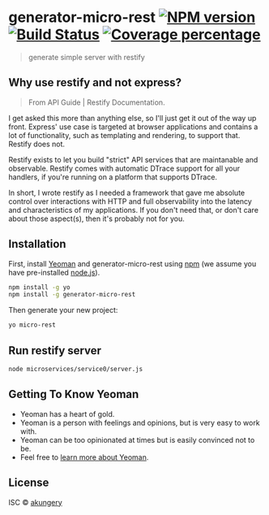 # generator-micro-rest [![NPM version][npm-image]][npm-url] [![Build Status][travis-image]][travis-url] [![Coverage percentage][coveralls-image]][coveralls-url]
> generate simple server with restify

## Why use restify and not express?

> From API Guide | Restify Documentation.

I get asked this more than anything else, so I'll just get it out of the way up front. Express' use case is targeted at browser applications and contains a lot of functionality, such as templating and rendering, to support that. Restify does not.

Restify exists to let you build "strict" API services that are maintanable and observable. Restify comes with automatic DTrace support for all your handlers, if you're running on a platform that supports DTrace.

In short, I wrote restify as I needed a framework that gave me absolute control over interactions with HTTP and full observability into the latency and characteristics of my applications. If you don't need that, or don't care about those aspect(s), then it's probably not for you.


## Installation

First, install [Yeoman](http://yeoman.io) and generator-micro-rest using [npm](https://www.npmjs.com/) (we assume you have pre-installed [node.js](https://nodejs.org/)).

```bash
npm install -g yo
npm install -g generator-micro-rest
```

Then generate your new project:

```bash
yo micro-rest
```

## Run restify server

```bash
node microservices/service0/server.js
```

## Getting To Know Yeoman

 * Yeoman has a heart of gold.
 * Yeoman is a person with feelings and opinions, but is very easy to work with.
 * Yeoman can be too opinionated at times but is easily convinced not to be.
 * Feel free to [learn more about Yeoman](http://yeoman.io/).

## License

ISC © [akungery](https://instagram.com/gery.wibowo)


[npm-image]: https://badge.fury.io/js/generator-micro-rest.svg
[npm-url]: https://npmjs.org/package/generator-micro-rest
[travis-image]: https://travis-ci.org/monkeymars/generator-micro-rest.svg?branch=master
[travis-url]: https://travis-ci.org/monkeymars/generator-micro-rest
[daviddm-image]: https://david-dm.org/monkeymars/generator-micro-rest.svg?theme=shields.io
[daviddm-url]: https://david-dm.org/monkeymars/generator-micro-rest
[coveralls-image]: https://coveralls.io/repos/monkeymars/generator-micro-rest/badge.svg
[coveralls-url]: https://coveralls.io/r/monkeymars/generator-micro-rest
